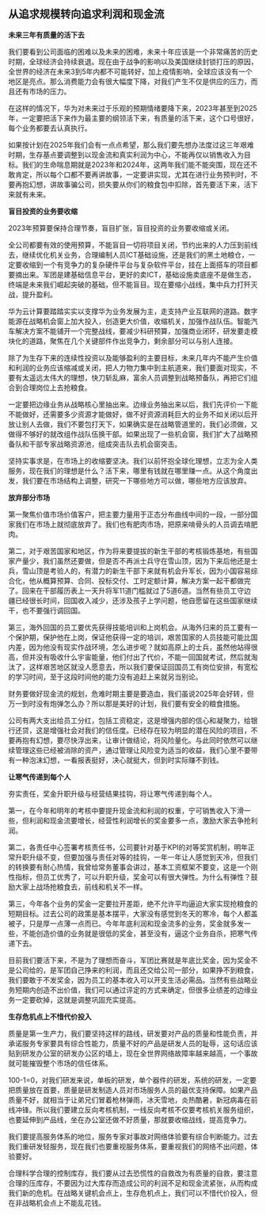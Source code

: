 ## 从追求规模转向追求利润和现金流



**未来三年有质量的活下去**

我们要看到公司面临的困难以及未来的困难，未来十年应该是一个非常痛苦的历史时期，全球经济会持续衰退。现在由于战争的影响以及美国继续封锁打压的原因，全世界的经济在未来3到5年内都不可能转好，加上疫情影响，全球应该没有一个地区是亮点。那么消费能力会有很大幅度下降，对我们产生不仅是供应的压力，而且还有市场的压力。

在这样的情况下，华为对未来过于乐观的预期情绪要降下来，2023年甚至到2025年，一定要把活下来作为最主要的纲领活下来，有质量的活下来，这个口号很好，每个业务都要去认真执行。

如果按计划在2025年我们会有一点点希望，那么我们要先想办法度过这三年艰难时期，生存基点要调整到以现金流和真实利润为中心，不能再仅以销售收入为目标。我们的生命喘息期就是2023年和2024年，这两年我们能不能突围，现在还不敢肯定，所以每个口都不要再讲故事，一定要讲实现，尤其在进行业务预判时，不要再抱幻想，讲故事骗公司，损失要从你们的粮食包中扣除，首先要活下来，活下来就有未来。

**盲目投资的业务要收缩**

2023年预算要保持合理节奏，盲目扩张，盲目投资的业务要收缩或关闭。

全公司都要有效的使用预算，不能盲目一切将项目关闭，节约出来的人力压到前线去，继续优化机关业务，合理编制人员ICT基础设施，还是我们的黑土地粮仓，一定要收缩到一个有竞争力的复杂硬件平台与复杂软件平台，挂在上面搭车的项目都要摘出来。军团是建基础信息平台，更好的卖ICT，基础设施卖底座不是做生态，终端是未来我们崛起突破的基础，但不能盲目。现在要缩小战线，集中兵力打歼灭战，提升盈利。

华为云计算要踏踏实实以支撑华为业务发展为主，走支持产业互联网的道路。数字能源在战略机会窗上加大投入，创造更大价值，收缩机关，加强作战队伍。智能汽车解决方案不能铺开一个完整战线，要减少科研预算，加强商业闭环，研发要走模块化的道路，聚焦在几个关键部件作出竞争力，剩余部分可以与别人连接。

除了为生存下来的连续性投资以及能够盈利的主要目标，未来几年内不能产生价值和利润的业务应该缩减或关闭，把人力物力集中到主航道来，我们要面对现实，不要有太遥远太伟大的理想，快刀斩乱麻，富余人员调整到战略预备队，再把它们组合到合理岗位上去抢粮食。

一定要把边缘业务从战略核心里抽出来。边缘业务抽出来以后，我们先评价一下能不能做好，还需要多少资源才能做好，做不好资源消耗巨大的业务不如关闭以后开放让别人去做，我们不要包打天下，如果确实是在战略管道里的，我们必须做，又做得不够好的就改组作战队伍换干部。如果出现了一些机会窗，我们扩大了战略预备队和干部专家战略资源池，组成突击队去机会窗突击。

坚持实事求是，在市场上的收缩要坚决。我们以前怀抱全球化理想，立志为全人类服务，现在我们的理想是什么？活下来，哪里有钱就在哪里赚一点。从这个角度出发，我们要在市场结构上调整，研究一下哪些地方可以做，哪些地方应该放弃。

**放弃部分市场**

第一聚焦价值市场价值客户，把主要力量用于正态分布曲线中间的一段，一部分国家我们在市场上就彻底放弃了。我们也有肥肉市场，把原来啃骨头的人员调去啃肥肉。

第二，对于艰苦国家和地区，作为将来要提拔的新生干部的考核锻炼基地，有些国家产量少，我们虽然还要做，但是否不再派士兵守在雪山顶，因为下来后他还是士兵，雪山顶是考验人的，有潜力的新生干部下来就有机会升军长，因为小国容易综合化，他从概算预算、合同、投标交付、工时定额计算，解决方案一起干都做完了。回来在干部履历表上一天升将军11道门槛就过了5道6道。当然有些员工守边疆已经很长时间，回国收入减少，还涉及孩子上学问题，他自愿留在这些国家继续干，也不要强行调回国。

第三，海外回国的员工要优先获得技能培训和上岗机会。从海外归来的员工要有一个保护期，保护他在上岗，保证他获得一定的培训，艰苦国家的人员技能可能比国内差，因为他没有现实作战环境，怎么进步呢？就如高原上的士兵，虽然他站得很高，但并没有吸收什么宇宙能量，他们付出了代价，不能一回国就考试，然后就淘汰了，这样艰苦地区就没人愿意去，所以我们要保证回国员工有岗位安排，有宽松的学习时间，至于这段时间他的能力没有追赶上来就另当别论。

财务要做好现金流的规划，危难时期主要是要造血，我们虽说2025年会好转，但万一到时没有炮弹怎么办？所以那是美好的计划，我们要有安全的粮食措施。

公司有两大支出给员工分红，包括工资稳定，这是增强内部的信心和凝聚力，给银行还贷，这是增强社会对我们的信任度。已经存在较为明显的潜在风险的项目，不要再抱有幻想，要尽快浮出来，让审计做结论，将风险量化。与此同时依然可以继续管理这些已经被消除的资产，通过管理让风险变为适当的收益，我们心里不要带有一种泡沫幻想，一看报表挺好，决心就挺大，但到时实际赚不到钱。

**让寒气传递到每个人**

夯实责任，奖金升职升级与经营结果挂钩，将让寒气传递到每个人。

第一，在今年和明年的考核中要提升现金流和利润的权重，宁可销售收入下滑一些，但利润和现金流要增长，经营性利润增长的奖金要多一点，激励大家去争抢利润。

第二，各责任中心签署考核责任书，公司要针对基于KPI的对等奖赏机制，明年正常升职升级不变，但要加强与责任对等的挂钩，一年一年让人感觉到天冷，但我们的转换要有耐心热情，我曾给常务董事会讲过，基本工资框架不要变，这是一个刚性指标，但员工优秀了，可以升职升级，奖金可以有很大弹性。为什么有弹性？鼓励大家上战场抢粮食去，前线和机关不一样。

第三，今年各个业务的奖金一定要拉开差距，绝不允许平均逼迫大家实现抢粮食的短期目标。过去公司的政策是基本摆平，大家没有感觉到冬天的寒冷，每个人都盖被子，只是厚一点薄一点而已。今年年底利润和现金流多的业务，奖金就多发一些，不能创造价值的业务就是很低的奖金，甚至没有，逼这个业务自杀，把寒气传递下去。

目前我们要活下来，不是为了理想而奋斗，军团比赛就是年底比奖金，因为奖金不是公司给的，是军团自己挣来的利润，而且还交给公司一部分，如果挣不到粮食，我们要敢于不发奖金，因为员工的基本收入可以开支生活必需品。当然有些战略业务短期内创造不出价值，我们可以通过评定的方式来确定，但很多业绩差的边缘业务一定要砍掉，这就是调整巩固充实提高。

**生存危机点上不惜代价投入**

质量是第一生产力，我们要坚持这样的路线，研发要对产品的质量和性能负责，并承诺服务专家要具有综合性能力，质量不好的产品是研发人员的耻辱，这句话应该贴到研发办公室的研发办公区的墙上，现在全世界网络故障率越来越高，一个事故就可能摧毁整个市场的信任体系。

100-1=0，对我们研发来说，单板的研发，单个器件的研发，系统的研发，一定要把质量放在首要，质量是研发制造人员对市场服务人员的最优支持保障。如果产品质量不好，就相当于让弟兄们冒着枪林弹雨，冰天雪地，炎热酷暑，新冠病毒在前线冲锋。所以我们要建立反向考核机制，一线反向考核不仅要考核机关服务组织，也要延伸到产品线，坐在办公室还做不好质量，那就要收缩战线，提高竞争力。

我们要提高服务体系的地位，服务专家对事故对网络体验要有综合判断能力。过去我们重研发轻服务，现在我们也要重视服务体系，要重视我们的网络不出问题，体验要好。

合理科学合理的控制库存，我们要从过去恐慌性的自救改为有质量的自救，要注意合理的压库存，不要因为过大库存而造成公司的利润不足和现金流紧张，从而构成我们新的危机。在战略关键机会点上，生存危机点上，我们可以不惜代价投入，但在非战略机会点上不能乱花钱。